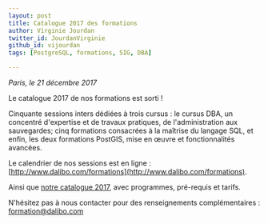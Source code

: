 ```yaml
---
layout: post
title: Catalogue 2017 des formations
author: Virginie Jourdan
twitter_id: JourdanVirginie
github_id: vijourdan
tags: [PostgreSQL, formations, SIG, DBA]

---
```

*Paris, le 21 décembre 2017*

Le catalogue 2017 de nos formations est sorti ! 

Cinquante sessions inters dédiées à trois cursus : le cursus DBA, un concentré d'expertise et de travaux pratiques, de l'administration aux sauvegardes; cinq formations consacrées à la maîtrise du langage SQL, et enfin, les deux formations PostGIS, mise en œuvre et fonctionnalités avancées.


<!--MORE-->


Le calendrier de nos sessions est en ligne : [http://www.dalibo.com/formations](http://www.dalibo.com/formations).

Ainsi que [notre catalogue 2017](https://cloud.dalibo.com/p/dalibo_catalogue_formations_postgresql.pdf), avec programmes, pré-requis et tarifs.

N'hésitez pas à nous contacter pour des renseignements complémentaires : [formation@dalibo.com](mailto:formation@dalibo.com)
